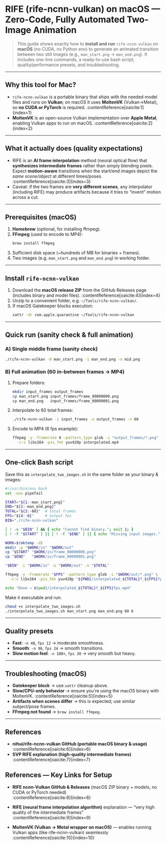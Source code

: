 # RIFE (rife-ncnn-vulkan) on macOS — Zero-Code, Fully Automated Two-Image Animation

> This guide shows exactly how to **install and run** `rife-ncnn-vulkan` on **macOS** (no CUDA, no Python env) to generate an animated transition between two still images (e.g., `man_start.png` → `man_end.png`). It includes one-line commands, a ready-to-use bash script, quality/performance presets, and troubleshooting.

---

## Why this tool for Mac?
- `rife-ncnn-vulkan` is a portable binary that ships with the needed model files and runs on **Vulkan**; on macOS it uses **MoltenVK** (Vulkan→Metal), so **no CUDA or PyTorch** is required. :contentReference[oaicite:1]{index=1}
- **MoltenVK** is an open-source Vulkan implementation over **Apple Metal**, enabling Vulkan apps to run on macOS. :contentReference[oaicite:2]{index=2}
  
---

## What it actually does (quality expectations)
- RIFE is an **AI frame interpolation** method (neural optical flow) that **synthesizes intermediate frames** rather than simply blending pixels. Expect **motion-aware** transitions when the start/end images depict the *same scene/object* at different times/poses. :contentReference[oaicite:3]{index=3}
- Caveat: if the two frames are **very different scenes**, any interpolator (including RIFE) may produce artifacts because it tries to “invent” motion across a cut.

---

## Prerequisites (macOS)
1. **Homebrew** (optional, for installing ffmpeg).  
2. **FFmpeg** (used to encode to MP4):
   ```bash
   brew install ffmpeg
   ```
3. Sufficient disk space (~hundreds of MB for binaries + frames).  
4. Two images (e.g. `man_start.png` and `man_end.png`) in working folder.

---

## Install `rife-ncnn-vulkan`
1. Download the **macOS release ZIP** from the GitHub Releases page (includes binary and model files). :contentReference[oaicite:4]{index=4}  
2. Unzip to a convenient folder, e.g. `~/Tools/rife-ncnn-vulkan/`.  
3. If macOS Gatekeeper blocks execution:
   ```bash
   xattr -dr com.apple.quarantine ~/Tools/rife-ncnn-vulkan
   ```

---

## Quick run (sanity check & full animation)

### A) Single middle frame (sanity check)
```bash
./rife-ncnn-vulkan -0 man_start.png -1 man_end.png -o mid.png
```

### B) Full animation (60 in-between frames → MP4)
1. Prepare folders:
   ```bash
   mkdir input_frames output_frames
   cp man_start.png input_frames/frame_00000000.png
   cp man_end.png   input_frames/frame_00000001.png
   ```
2. Interpolate to 60 total frames:
   ```bash
   ./rife-ncnn-vulkan -i input_frames -o output_frames -n 60
   ```
3. Encode to MP4 (6 fps example):
   ```bash
   ffmpeg -y -framerate 6 -pattern_type glob -i "output_frames/*.png" \
     -c:v libx264 -pix_fmt yuv420p interpolated.mp4
   ```

---

## One-click Bash script
Save this as `interpolate_two_images.sh` in the same folder as your binary & images:
```bash
#!/usr/bin/env bash
set -euo pipefail

START="${1:-man_start.png}"
END="${2:-man_end.png}"
TOTAL="${3:-60}"  # total frames
FPS="${4:-6}"     # output fps
BIN="./rife-ncnn-vulkan"

[ ! -x "$BIN" ] && { echo "Cannot find binary."; exit 1; }
[ ! -f "$START" ] || [ ! -f "$END" ] || { echo "Missing input images."; exit 1; }

WORK=$(mktemp -d)
mkdir -p "$WORK/in" "$WORK/out"
cp "$START" "$WORK/in/frame_00000000.png"
cp "$END"   "$WORK/in/frame_00000001.png"

"$BIN" -i "$WORK/in" -o "$WORK/out" -n "$TOTAL"

ffmpeg -y -framerate "$FPS" -pattern_type glob -i "$WORK/out/*.png" \
  -c:v libx264 -pix_fmt yuv420p "${PWD}/interpolated_${TOTAL}f_${FPS}fps.mp4"

echo "Done → $(pwd)/interpolated_${TOTAL}f_${FPS}fps.mp4"
```
Make it executable and run:
```bash
chmod +x interpolate_two_images.sh
./interpolate_two_images.sh man_start.png man_end.png 60 6
```

---

## Quality presets
- **Fast**: `-n 48`, `fps 12` → moderate smoothness.  
- **Smooth**: `-n 96`, `fps 24` → smooth transitions.  
- **Slow motion feel**: `-n 180+`, `fps 30` → very smooth but heavy.

---

## Troubleshooting (macOS)
- **Gatekeeper block** → use `xattr` cleanup above.  
- **Slow/CPU-only behavior** → ensure you're using the macOS binary with MoltenVK. :contentReference[oaicite:5]{index=5}  
- **Artifacts when scenes differ** → this is expected; use similar subject/pose frames.  
- **FFmpeg not found** → `brew install ffmpeg`.

---

## References
- **nihui/rife-ncnn-vulkan GitHub (portable macOS binary & usage)** :contentReference[oaicite:6]{index=6}  
- **SVP RIFE explanation (high-quality intermediate frames)** :contentReference[oaicite:7]{index=7}

## References — Key Links for Setup

- **RIFE ncnn-Vulkan GitHub & Releases** (macOS ZIP binary + models, no CUDA or PyTorch needed)  
  :contentReference[oaicite:8]{index=8}

- **RIFE (neural frame interpolation algorithm)** explanation — “very high quality of the intermediate frames”  
  :contentReference[oaicite:9]{index=9}

- **MoltenVK (Vulkan → Metal wrapper on macOS)** — enables running Vulkan apps (like rife-ncnn-vulkan) seamlessly  
  :contentReference[oaicite:10]{index=10}
